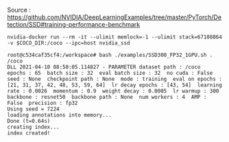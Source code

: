 

Source : https://github.com/NVIDIA/DeepLearningExamples/tree/master/PyTorch/Detection/SSD#training-performance-benchmark
```
nvidia-docker run --rm -it --ulimit memlock=-1 --ulimit stack=67108864 -v $COCO_DIR:/coco --ipc=host nvidia_ssd

root@c534caf35cf4:/workspace# bash ./examples/SSD300_FP32_1GPU.sh . /coco
DLL 2021-04-10 08:50:05.114827 - PARAMETER dataset path : /coco  epochs : 65  batch size : 32  eval batch size : 32  no cuda : False  seed : None  checkpoint path : None  mode : training  eval on epochs : [21, 31, 37, 42, 48, 53, 59, 64]  lr decay epochs : [43, 54]  learning rate : 0.0026  momentum : 0.9  weight decay : 0.0005  lr warmup : 300  backbone : resnet50  backbone path : None  num workers : 4  AMP : False  precision : fp32
Using seed = 7224
loading annotations into memory...
Done (t=0.64s)
creating index...
index created!
```
